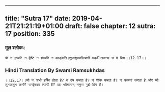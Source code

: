 
---
title: "Sutra 17"
date: 2019-04-21T21:21:19+01:00
draft: false
chapter: 12
sutra: 17
position: 335
---
### मूल श्लोकः:
```
यो न हृष्यति न द्वेष्टि न शोचति न काङ्क्षति।शुभाशुभपरित्यागी भक्ितमान्यः स मे प्रियः।।12.17।।

```

### Hindi Translation By Swami Ramsukhdas
```
।।12.17।।जो न कभी हर्षित होता है? न द्वेष करता है? न शोक करता है? न कामना करता है और जो शुभअशुभ कर्मोंमें रागद्वेषका त्यागी है? वह भक्तिमान् मनुष्य मुझे प्रिय है।

```

